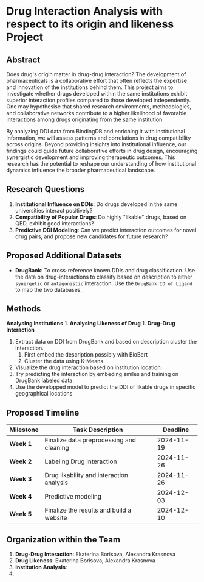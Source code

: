 # Drug Interaction Analysis with respect to its origin and likeness Project

## Abstract
Does drug's origin matter in drug-drug interaction? The development of pharmaceuticals is a collaborative effort that often reflects the expertise and innovation of the institutions behind them. This project aims to investigate whether drugs developed within the same institutions exhibit superior interaction profiles compared to those developed independently. One may hypothesise that shared research environments, methodologies, and collaborative networks contribute to a higher likelihood of favorable interactions among drugs originating from the same institution. 

By analyzing DDI data from BindingDB and enriching it with institutional information, we will assess patterns and correlations in drug compatibility across origins. Beyond providing insights into institutional influence, our findings could guide future collaborative efforts in drug design, encouraging synergistic development and improving therapeutic outcomes. This research has the potential to reshape our understanding of how institutional dynamics influence the broader pharmaceutical landscape.

## Research Questions
1. **Institutional Influence on DDIs**: Do drugs developed in the same universities interact positively?
2. **Compatibility of Popular Drugs**: Do highly "likable" drugs, based on QED, exhibit good interactions?
3. **Predictive DDI Modeling**: Can we predict interaction outcomes for novel drug pairs, and propose new candidates for future research?

## Proposed Additional Datasets
- **DrugBank**: To cross-reference known DDIs and drug classification. Use the data on drug-interactions to classify based on description to either `synergetic` or `antagonistic` interaction. Use the `DrugBank ID of Ligand` to map the two databases.

## Methods
**Analysing Institutions** 
1.
**Analysing Likeness of Drug**
1.
**Drug-Drug Interaction**
1. Extract data on DDI from DrugBank and based on description cluster the interaction.
   1) First embed the description possibly with BioBert
   2) Cluster the data using K-Means 
2. Visualize the drug interaction based on institution location.
3. Try predicting the interaction by embeding smiles and training on DrugBank labeled data.
4. Use the developped model to predict the DDI of likable drugs in specific geographical locations


## Proposed Timeline
| Milestone         | Task Description                         | Deadline   |
|--------------------|-----------------------------------------|------------|
| **Week 1**        | Finalize data preprocessing and cleaning | 2024-11-19 |
| **Week 2**        | Labeling Drug Interaction                | 2024-11-26 |
| **Week 3**        | Drug likability and interaction analysis | 2024-11-26 |
| **Week 4**        | Predictive modeling                      | 2024-12-03 |
| **Week 5**        | Finalize the results and build a website | 2024-12-10 |

## Organization within the Team
1. **Drug-Drug Interaction**: Ekaterina Borisova, Alexandra Krasnova
2. **Drug Likeness**: Ekaterina Borisova, Alexandra Krasnova
3. **Institution Analysis**: 
4. 
